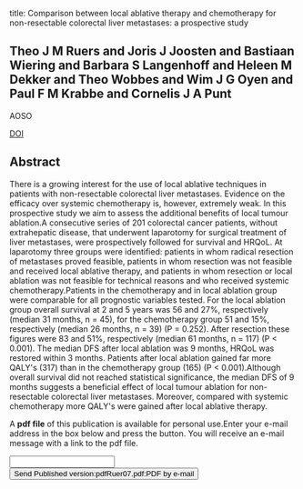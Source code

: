 title: Comparison between local ablative therapy and chemotherapy for non-resectable colorectal liver metastases: a prospective study

## Theo J M Ruers and Joris J Joosten and Bastiaan Wiering and Barbara S Langenhoff and Heleen M Dekker and Theo Wobbes and Wim J G Oyen and Paul F M Krabbe and Cornelis J A Punt
AOSO

<a href="https://doi.org/10.1245/s10434-006-9312-5">DOI</a>

## Abstract
There is a growing interest for the use of local ablative techniques in patients with non-resectable colorectal liver metastases. Evidence on the efficacy over systemic chemotherapy is, however, extremely weak. In this prospective study we aim to assess the additional benefits of local tumour ablation.A consecutive series of 201 colorectal cancer patients, without extrahepatic disease, that underwent laparotomy for surgical treatment of liver metastases, were prospectively followed for survival and HRQoL. At laparotomy three groups were identified: patients in whom radical resection of metastases proved feasible, patients in whom resection was not feasible and received local ablative therapy, and patients in whom resection or local ablation was not feasible for technical reasons and who received systemic chemotherapy.Patients in the chemotherapy and in local ablation group were comparable for all prognostic variables tested. For the local ablation group overall survival at 2 and 5 years was 56 and 27%, respectively (median 31 months, n = 45), for the chemotherapy group 51 and 15%, respectively (median 26 months, n = 39) (P = 0.252). After resection these figures were 83 and 51%, respectively (median 61 months, n = 117) (P < 0.001). The median DFS after local ablation was 9 months, HRQoL was restored within 3 months. Patients after local ablation gained far more QALY's (317) than in the chemotherapy group (165) (P < 0.001).Although overall survival did not reached statistical significance, the median DFS of 9 months suggests a beneficial effect of local tumour ablation for non-resectable colorectal liver metastases. Moreover, compared with systemic chemotherapy more QALY's were gained after local ablative therapy.

A <b>pdf file</b> of this publication is available for personal use.Enter your e-mail address in the box below and press the button. You will receive an e-mail message with a link to the pdf file.
<form action="sender.php">  <input type="text" name="email">  <input type="submit" value="Send Published version:pdfRuer07.pdf:PDF by e-mail"></form>